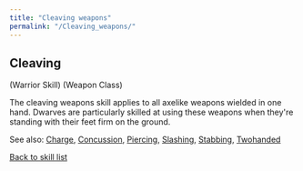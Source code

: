 ```yaml
---
title: "Cleaving weapons"
permalink: "/Cleaving_weapons/"
---
```


## Cleaving

(Warrior Skill) (Weapon Class)

The cleaving weapons skill applies to all axelike weapons wielded in one
hand. Dwarves are particularly skilled at using these weapons when
they're standing with their feet firm on the ground.

See also: [Charge](Charge "wikilink"),
[Concussion](Concussion "wikilink"), [Piercing](Piercing "wikilink"),
[Slashing](Slashing "wikilink"), [Stabbing](Stabbing "wikilink"),
[Twohanded](Twohanded "wikilink")

[Back to skill list](Skill "wikilink")